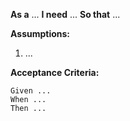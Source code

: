 **As a** ...
**I need** ...
**So that** ...

**Assumptions:**
1. ...

**Acceptance Criteria:**
```
Given ...
When ...
Then ...
```
